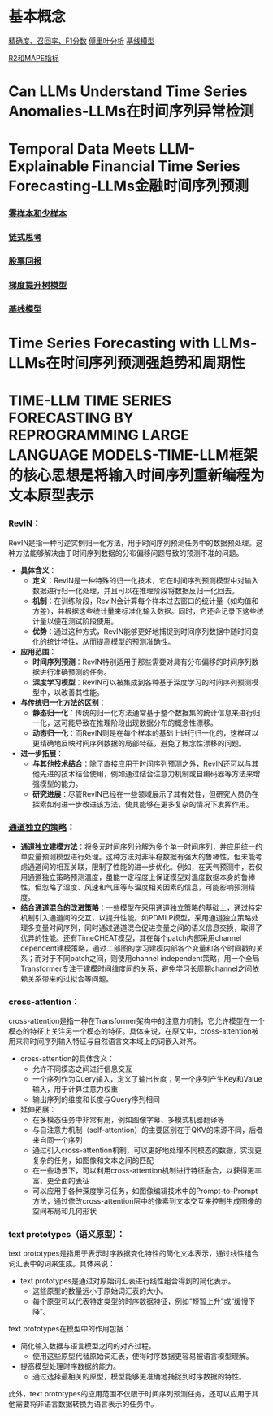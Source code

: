 # 基本概念

[精确度、召回率、F1分数](https://blog.csdn.net/AlexFaker/article/details/108286805)
[傅里叶分析](https://blog.csdn.net/qq_36810398/article/details/102621639)
[基线模型](https://blog.csdn.net/weixin_46163097/article/details/123933649)

[R2和MAPE指标](https://blog.csdn.net/weixin_40651515/article/details/105930868)

# Can LLMs Understand Time Series Anomalies-LLMs在时间序列异常检测

# Temporal Data Meets LLM-Explainable Financial Time Series Forecasting-LLMs金融时间序列预测

### [零样本和少样本](https://blog.csdn.net/weixin_42010722/article/details/131182669)


### [链式思考](https://blog.csdn.net/xw555666/article/details/136450679)


### [股票回报](https://baike.baidu.com/item/%E8%82%A1%E7%A5%A8%E5%9B%9E%E6%8A%A5%E7%8E%87/12742678)


### [梯度提升树模型](https://blog.csdn.net/qq_44665283/article/details/137559749)


### [基线模型](https://blog.csdn.net/weixin_46163097/article/details/123933649)


# Time Series Forecasting with LLMs-LLMs在时间序列预测强趋势和周期性


# TIME-LLM TIME SERIES FORECASTING BY REPROGRAMMING LARGE LANGUAGE MODELS-TIME-LLM框架的核心思想是将输入时间序列重新编程为文本原型表示

### RevIN：

RevIN是指一种可逆实例归一化方法，用于时间序列预测任务中的数据预处理。这种方法能够解决由于时间序列数据的分布偏移问题导致的预测不准的问题。

* **具体含义**：
  * **定义**：RevIN是一种特殊的归一化技术，它在时间序列预测模型中对输入数据进行归一化处理，并且可以在推理阶段将数据反归一化回去。
  * **机制**：在训练阶段，RevIN会计算每个样本过去窗口的统计量（如均值和方差），并根据这些统计量来标准化输入数据。同时，它还会记录下这些统计量以便在测试阶段使用。
  * **优势**：通过这种方式，RevIN能够更好地捕捉到时间序列数据中随时间变化的统计特性，从而提高模型的预测准确性。
* **应用范围**：
  * **时间序列预测**：RevIN特别适用于那些需要对具有分布偏移的时间序列数据进行准确预测的任务。
  * **深度学习模型**：RevIN可以被集成到各种基于深度学习的时间序列预测模型中，以改善其性能。
* **与传统归一化方法的区别**：
  * **静态归一化**：传统的归一化方法通常基于整个数据集的统计信息来进行归一化，这可能导致在推理阶段出现数据分布的概念性漂移。
  * **动态归一化**：而RevIN则是在每个样本的基础上进行归一化的，这样可以更精确地反映时间序列数据的局部特征，避免了概念性漂移的问题。
* **进一步拓展**：
  * **与其他技术结合**：除了直接应用于时间序列预测之外，RevIN还可以与其他先进的技术结合使用，例如通过结合注意力机制或自编码器等方法来增强模型的能力。
  * **研究进展**：尽管RevIN已经在一些领域展示了其有效性，但研究人员仍在探索如何进一步改进该方法，使其能够在更多复杂的情况下发挥作用。

### [通道独立的策略](https://cloud.tencent.com/developer/article/2451835)：

* **通道独立建模方法**：将多元时间序列分解为多个单一时间序列，并应用统一的单变量预测模型进行处理。这种方法对非平稳数据有强大的鲁棒性，但未能考虑通道间的相互关联，限制了性能的进一步优化。例如，在天气预测中，若仅用通道独立策略预测温度，虽能一定程度上保证模型对温度数据本身的鲁棒性，但忽略了湿度、风速和气压等与温度相关因素的信息，可能影响预测精度。
* **结合通道混合的改进策略**：一些模型在采用通道独立策略的基础上，通过特定机制引入通道间的交互，以提升性能。如PDMLP模型，采用通道独立策略处理多变量时间序列，同时通过通道混合促进变量之间的语义信息交换，取得了优异的性能。还有TimeCHEAT模型，其在每个patch内部采用channel dependent建模策略，通过二部图的学习建模内部各个变量和各个时间戳的关系；而对于不同patch之间，则使用channel independent策略，用一个全局Transformer专注于建模时间维度间的关系，避免学习长周期channel之间依赖关系带来的过拟合等问题。

### cross-attention：

cross-attention是指一种在Transformer架构中的注意力机制，它允许模型在一个模态的特征上关注另一个模态的特征。具体来说，在原文中，cross-attention被用来将时间序列输入特征与自然语言文本域上的词嵌入对齐。

* cross-attention的具体含义：
  * 允许不同模态之间进行信息交互
  * 一个序列作为Query输入，定义了输出长度；另一个序列产生Key和Value输入，用于计算注意力权重
  * 输出序列的维度和长度与Query序列相同
* 延伸拓展：
  * 在多模态任务中非常有用，例如图像字幕、多模式机器翻译等
  * 与自注意力机制（self-attention）的主要区别在于QKV的来源不同，后者来自同一个序列
  * 通过引入cross-attention机制，可以更好地处理不同模态的数据，实现更复杂的任务，如图像和文本之间的匹配
  * 在一些场景下，可以利用cross-attention机制进行特征融合，以获得更丰富、更全面的表征
  * 可以应用于各种深度学习任务，如图像编辑技术中的Prompt-to-Prompt方法，通过修改cross-attention层中的像素到文本交互来控制生成图像的空间布局和几何形状

### text prototypes（语义原型）：

text prototypes是指用于表示时序数据变化特性的简化文本表示，通过线性组合词汇表中的词来生成。具体来说：

* text prototypes是通过对原始词汇表进行线性组合得到的简化表示。
  * 这些原型的数量远小于原始词汇表的大小。
  * 每个原型可以代表特定类型的时序数据特征，例如“短暂上升”或“缓慢下降”。

text prototypes在模型中的作用包括：

* 简化输入数据与语言模型之间的对齐过程。
  * 使用这些原型代替原始词汇表，使得时序数据更容易被语言模型理解。
* 提高模型处理时序数据的能力。
  * 通过选择最相关的原型，模型能够更准确地捕捉到时序数据的特性。

此外，text prototypes的应用范围不仅限于时间序列预测任务，还可以应用于其他需要将非语言数据转换为语言表示的任务中。
